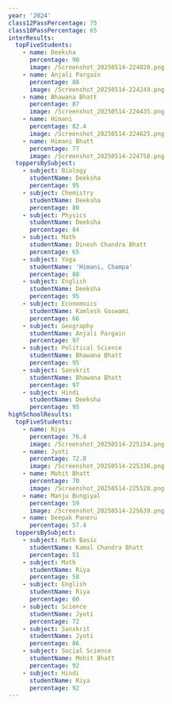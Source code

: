 ```yaml
---
year: '2024'
class12PassPercentage: 75
class10PassPercentage: 65
interResults:
  topFiveStudents:
    - name: Deeksha
      percentage: 90
      image: /Screenshot_20250514-224020.png
    - name: Anjali Pargain
      percentage: 88
      image: /Screenshot_20250514-224249.png
    - name: Bhawana Bhatt
      percentage: 87
      image: /Screenshot_20250514-224435.png
    - name: Himani
      percentage: 82.4
      image: /Screenshot_20250514-224625.png
    - name: Himani Bhatt
      percentage: 77
      image: /Screenshot_20250514-224758.png
  toppersBySubject:
    - subject: Biology
      studentName: Deeksha
      percentage: 95
    - subject: Chemistry
      studentName: Deeksha
      percentage: 80
    - subject: Physics
      studentName: Deeksha
      percentage: 84
    - subject: Math
      studentName: Dinesh Chandra Bhatt
      percentage: 65
    - subject: Yoga
      studentName: 'Himani, Champa'
      percentage: 88
    - subject: English
      studentName: Deeksha
      percentage: 95
    - subject: Economoics
      studentName: Kamlesh Goswami
      percentage: 66
    - subject: Geography
      studentName: Anjali Pargain
      percentage: 97
    - subject: Political Science
      studentName: Bhawana Bhatt
      percentage: 95
    - subject: Sanskrit
      studentName: Bhawana Bhatt
      percentage: 97
    - subject: Hindi
      studentName: Deeksha
      percentage: 95
highSchoolResults:
  topFiveStudents:
    - name: Riya
      percentage: 76.4
      image: /Screenshot_20250514-225154.png
    - name: Jyoti
      percentage: 72.8
      image: /Screenshot_20250514-225336.png
    - name: Mohit Bhatt
      percentage: 70
      image: /Screenshot_20250514-225520.png
    - name: Manju Bungiyal
      percentage: 59
      image: /Screenshot_20250514-225639.png
    - name: Deepak Paneru
      percentage: 57.4
  toppersBySubject:
    - subject: Math Basic
      studentName: Kamal Chandra Bhatt
      percentage: 51
    - subject: Math
      studentName: Riya
      percentage: 58
    - subject: English
      studentName: Riya
      percentage: 60
    - subject: Science
      studentName: Jyoti
      percentage: 72
    - subject: Sanskrit
      studentName: Jyoti
      percentage: 86
    - subject: Social Science
      studentName: Mohit Bhatt
      percentage: 92
    - subject: Hindi
      studentName: Riya
      percentage: 92
---
```


